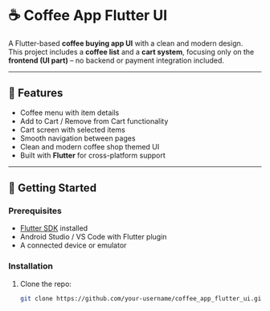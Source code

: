 # ☕ Coffee App Flutter UI

A Flutter-based **coffee buying app UI** with a clean and modern design.  
This project includes a **coffee list** and a **cart system**, focusing only on the **frontend (UI part)** – no backend or payment integration included.

---

## 📱 Features
- Coffee menu with item details  
- Add to Cart / Remove from Cart functionality  
- Cart screen with selected items  
- Smooth navigation between pages  
- Clean and modern coffee shop themed UI  
- Built with **Flutter** for cross-platform support  

---

## 🚀 Getting Started

### Prerequisites
- [Flutter SDK](https://flutter.dev/docs/get-started/install) installed  
- Android Studio / VS Code with Flutter plugin  
- A connected device or emulator  

### Installation
1. Clone the repo:
   ```bash
   git clone https://github.com/your-username/coffee_app_flutter_ui.git
